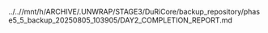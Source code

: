 ../..//mnt/h/ARCHIVE/.UNWRAP/STAGE3/DuRiCore/backup_repository/phase5_5_backup_20250805_103905/DAY2_COMPLETION_REPORT.md
